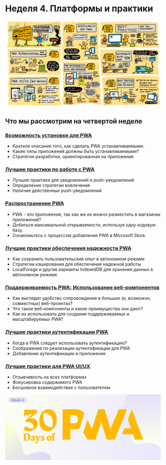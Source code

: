 # Неделя 4. Платформы и практики

![Visual Guide to Platforms & Practices Week!](_media/week4-roadmap.png)

## Что мы рассмотрим на четвертой неделе

### [Возможность установки для PWA](01.md)

-   Краткое описание того, как сделать PWA устанавливаемыми.
-   Какие типы приложений должны быть устанавливаемыми?
-   Стратегия разработки, ориентированная на приложения

### [Лучшие практики по работе с PWA](02.md)

-   Лучшие практики для уведомлений и push-уведомлений
-   Определение стратегии вовлечения
-   Наличие действенных push-уведомлений

### [Распространение PWA](03.md)

-   PWA - это приложения, так как же их можно разместить в магазинах приложений?
-   Добиться максимальной открываемости, используя одну кодовую базу.
-   Ознакомьтесь с процессом добавления PWA в Microsoft Store.

### [Лучшие практики обеспечения надежности PWA](04.md)

-   Как сохранить пользовательский опыт в автономном режиме
-   Стратегии кэширования для обеспечения надежной работы
-   LocalForage и другие варианты IndexedDB для хранения данных в автономном режиме

### [Поддерживаемость PWA: Использование веб-компонентов](05.md)

-   Как выглядит удобство сопровождения в больших (и, возможно, совместных) веб-проектах?
-   Что такое веб-компоненты и какие преимущества они дают?
-   Как их использовать для создания поддерживаемых и масштабируемых PWA?

### [Лучшие практики аутентификации PWA](06.md)

-   Когда в PWA следует использовать аутентификацию?
-   Соображения по реализации аутентификации для PWA
-   Добавление аутентификации в приложение

### [Лучшие практики для PWA UI/UX](07.md)

-   Отзывчивость на всех платформах
-   Фокусировка содержимого PWA
-   Бесшовное взаимодействие с пользователем

![Визуальный баннер для недели платформ и практик!](_media/week4-banner.png)
